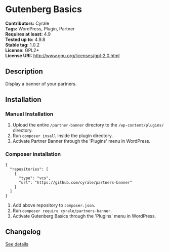 # Gutenberg Basics #
**Contributors:**      Cyrale  
**Tags:**              WordPress, Plugin, Partner  
**Requires at least:** 4.9  
**Tested up to:**      4.9.8  
**Stable tag:**        1.0.2  
**License:**           GPL2+  
**License URI:**       http://www.gnu.org/licenses/gpl-2.0.html  

## Description ##

Display a banner of your partners.

## Installation ##

### Manual Installation ###

1. Upload the entire `/partner-banner` directory to the `/wp-content/plugins/` directory.
2. Run `composer insall` inside the plugin directory.
3. Activate Partner Banner through the 'Plugins' menu in WordPress.

### Composer installation

```
{
  "repositories": [
    {
      "type": "vcs",
      "url": "https://github.com/cyrale/partners-banner"
    }
  ]
}
```

1. Add above repository to `composer.json`.
2. Run `composer require cyrale/partners-banner`.
3. Activate Gutenberg Basics through the 'Plugins' menu in WordPress.

## Changelog ##

[See details](https://github.com/cyrale/partners-banner/blob/master/CHANGELOG.md)
